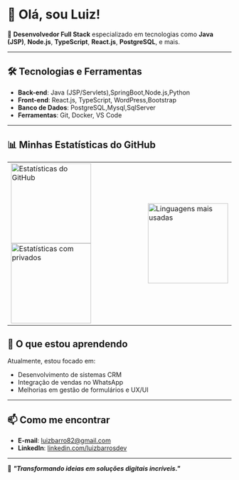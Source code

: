 # 👋 Olá, sou Luiz!

🚀 **Desenvolvedor Full Stack** especializado em tecnologias como **Java (JSP)**, **Node.js**, **TypeScript**, **React.js**, **PostgreSQL**, e mais.

---

## 🛠️ Tecnologias e Ferramentas

- **Back-end**: Java (JSP/Servlets),SpringBoot,Node.js,Python  
- **Front-end**: React.js, TypeScript, WordPress,Bootstrap  
- **Banco de Dados**: PostgreSQL,Mysql,SqlServer  
- **Ferramentas**: Git, Docker, VS Code  

---

## 📊 Minhas Estatísticas do GitHub

<table>
  <tr>
    <td>
      <img height="180em" src="https://github-readme-stats.vercel.app/api?username=luizbarrosj&show_icons=true&theme=radical" alt="Estatísticas do GitHub" />
      <a href="https://github.com/luizbarrosj">
        <img height="180em" src="https://seu-projeto.vercel.app/api?username=luizbarrosj&count_private=true&show_icons=true&theme=radical" alt="Estatísticas com privados" />
      </a>
    </td>
    <td>
      <img height="180em" src="https://github-readme-stats.vercel.app/api/top-langs/?username=luizbarrosj&layout=compact&theme=radical" alt="Linguagens mais usadas" />
    </td>
  </tr>
</table>


## 🌱 O que estou aprendendo

Atualmente, estou focado em:  
- Desenvolvimento de sistemas CRM  
- Integração de vendas no WhatsApp  
- Melhorias em gestão de formulários e UX/UI  

---

## 📫 Como me encontrar

- **E-mail**: [luizbarro82@gmail.com](mailto:luizbarro82@gmail.com)  
- **LinkedIn**: [linkedin.com/luizbarrosdev ](https://www.linkedin.com/in/luizbarrosdev/)  

---

🔗 **_"Transformando ideias em soluções digitais incríveis."_**

